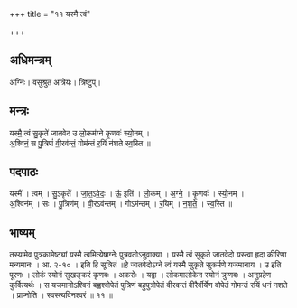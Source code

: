+++
title = "११ यस्मै त्वं"

+++
## अधिमन्त्रम्
अग्निः। वसुश्रुत आत्रेयः। त्रिष्टुप्।

## मन्त्रः
यस्मै॒ त्वं सु॒कृते॑ जातवेद उ लो॒कम॑ग्ने कृ॒णवः॑ स्यो॒नम् ।  
अ॒श्विनं॒ स पु॒त्रिणं॑ वी॒रव॑न्तं॒ गोम॑न्तं र॒यिं न॑शते स्व॒स्ति ॥

## पदपाठः
यस्मै॑ । त्वम् । सु॒ऽकृते॑ । जा॒त॒ऽवे॒दः॒ । ऊं॒ इति॑ । लो॒कम् । अ॒ग्ने॒ । कृ॒णवः॑ । स्यो॒नम् ।  
अ॒श्विन॑म् । सः । पु॒त्रिण॑म् । वी॒रऽव॑न्तम् । गोऽम॑न्तम् । र॒यिम् । न॒श॒ते॒ । स्व॒स्ति ॥

## भाष्यम्
तस्यामेव पुत्रकामेष्ट्यां यस्मै त्वमित्येषाग्नेः पुत्रवतोऽनुवाक्या । यस्मै त्वं सुकृते जातवेदो यस्त्वा हृदा कीरिणा मन्यमानः । आ. २-१० । इति हि सूत्रितं ॥हे जातवेदोऽग्ने त्वं यस्मै सुकृते सुकर्मणे यजमानाय । उ इति पूरणः । लोकं स्योनं सुखङ्करं कृणवः । अकरोः । यद्वा । लोकमालोकेन स्योनं क्रुणवः । अनुग्रहेण कुर्वित्यर्थः । स यजमानोऽश्विनं बह्वश्वोपेतं पुत्रिणं बहुपुत्रोपेतं वीरवन्तं वीरैर्वीर्येण वोपेतं गोमन्तं रयिं धनं नशते । प्राप्नोति । स्वस्त्यविनश्वरं ॥ ११ ॥